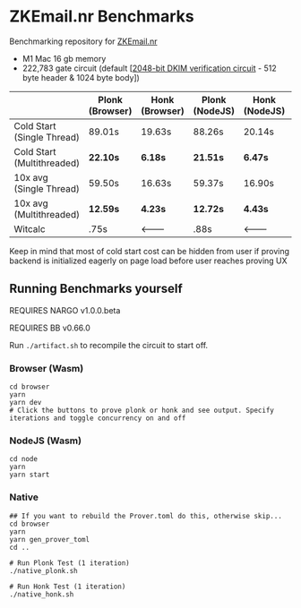 # ZKEmail.nr Benchmarks
Benchmarking repository for [ZKEmail.nr](https://github.com/zkemail/zkemail.nr)


 * M1 Mac 16 gb memory
 * 222,783 gate circuit (default [[2048-bit DKIM verification circuit](https://github.com/zkemail/zkemail.nr/blob/main/examples/verify_email_2048_bit_dkim/src/main.nr) - 512 byte header & 1024 byte body])

|            | Plonk (Browser) | Honk (Browser) | Plonk (NodeJS) | Honk (NodeJS) | Plonk (Native) | Honk (Native) |
|------------|-----------------|----------------|----------------|---------------|----------------|---------------|
| Cold Start (Single Thread) | 89.01s          | 19.63s         | 88.26s         | 20.14s         |  N/A           | N/A           |
| Cold Start (Multithreaded) | **22.10s**          | **6.18s**         | **21.51s**         | **6.47s**         |  N/A           | N/A           |
| 10x avg (Single Thread)    | 59.50s          | 16.63s          | 59.37s         | 16.90s         | **6.81s**          | **2.51s**         |
| 10x avg (Multithreaded)    | **12.59s**          | **4.23s**          | **12.72s**         | **4.43s**         | N/A          | N/A        |
| Witcalc    | .75s           |  <---          | .88s          |  <---         | .90s          | <---          |  

Keep in mind that most of cold start cost can be hidden from user if proving backend is initialized eagerly on page load before user reaches proving UX

## Running Benchmarks yourself

REQUIRES NARGO v1.0.0.beta

REQUIRES BB v0.66.0

Run `./artifact.sh` to recompile the circuit to start off.

### Browser (Wasm)
```console
cd browser
yarn
yarn dev
# Click the buttons to prove plonk or honk and see output. Specify iterations and toggle concurrency on and off
```

### NodeJS (Wasm)
```console
cd node
yarn
yarn start
```

### Native
```console
## If you want to rebuild the Prover.toml do this, otherwise skip...
cd browser
yarn
yarn gen_prover_toml
cd ..

# Run Plonk Test (1 iteration)
./native_plonk.sh

# Run Honk Test (1 iteration)
./native_honk.sh
```
